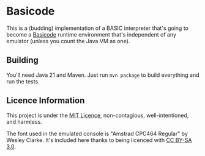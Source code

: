 # Basicode

This is a (budding) implementation of a BASIC interpreter that's going to become a [Basicode](https://en.wikipedia.org/wiki/BASICODE)
runtime environment that's independent of any emulator (unless you count the Java VM as one).

## Building

You'll need Java 21 and Maven. Just run `mvn package` to build everything and run the tests.

## Licence Information

This project is under the [MIT Licence](https://mit-license.org/), non-contagious, well-intentioned, and harmless.

The font used in the emulated console is "Amstrad CPC464 Regular" by Wesley Clarke. It's included
here thanks to being licenced with [CC BY-SA 3.0](https://creativecommons.org/licenses/by-sa/3.0/).
